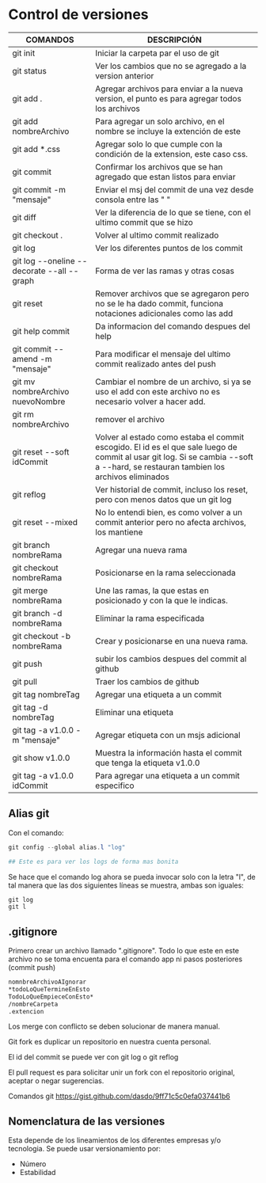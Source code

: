 # Control de versiones

| COMANDOS                                   | DESCRIPCIÓN                                                                                                                                                                       |
| ------------------------------------------ | --------------------------------------------------------------------------------------------------------------------------------------------------------------------------------- |
| git init                                   | Iniciar la carpeta par el uso de git                                                                                                                                              |
| git status                                 | Ver los cambios que no se agregado a la version anterior                                                                                                                          |
| git add .                                  | Agregar archivos para enviar a la nueva version, el punto es para agregar todos los archivos                                                                                      |
| git add nombreArchivo                      | Para agregar un solo archivo, en el nombre se incluye la extención de este                                                                                                        |
| git add *.css                              | Agregar solo lo que cumple con la condición de la extension, este caso css.                                                                                                       |
| git commit                                 | Confirmar los archivos que se han agregado que estan listos para enviar                                                                                                           |
| git commit -m "mensaje"                    | Enviar el msj del commit de una vez desde consola entre las " "                                                                                                                   |
| git diff                                   | Ver la diferencia de lo que se tiene, con el ultimo commit que se hizo                                                                                                            |
| git checkout .                             | Volver al ultimo commit realizado                                                                                                                                                 |
| git log                                    | Ver los diferentes puntos de los commit                                                                                                                                           |
| git log --oneline --decorate --all --graph | Forma de ver las ramas y otras cosas                                                                                                                                              |
| git reset                                  | Remover archivos que se agregaron pero no se le ha dado commit, funciona notaciones adicionales como las add                                                                      |
| git help commit                            | Da informacion del comando despues del help                                                                                                                                       |
| git commit --amend -m "mensaje"            | Para modificar el mensaje del ultimo commit realizado antes del push                                                                                                              |
| git mv nombreArchivo nuevoNombre           | Cambiar el nombre de un archivo, si ya se uso el add con este archivo no es necesario volver a hacer add.                                                                         |
| git rm nombreArchivo                       | remover el archivo                                                                                                                                                                |
| git reset --soft idCommit                  | Volver al estado como estaba el commit escogido. El id es el que sale luego de commit al usar git log. Si se cambia --soft a --hard, se restauran tambien los archivos eliminados |
| git reflog                                 | Ver historial de commit, incluso los reset, pero con menos datos que un git log                                                                                                   |
| git reset --mixed                          | No lo entendi bien, es como volver a un commit anterior pero no afecta archivos, los mantiene                                                                                     |
| git branch nombreRama                      | Agregar una nueva rama                                                                                                                                                            |
| git checkout nombreRama                    | Posicionarse en la rama seleccionada                                                                                                                                              |
| git merge nombreRama                       | Une las ramas, la que estas en posicionado y con la que le indicas.                                                                                                               |
| git branch -d nombreRama                   | Eliminar la rama especificada                                                                                                                                                     |
| git checkout -b nombreRama                 | Crear y posicionarse en una nueva rama.                                                                                                                                           |
| git push                                   | subir los cambios despues del commit al github                                                                                                                                    |
| git pull                                   | Traer los cambios de github                                                                                                                                                       |
| git tag nombreTag                          | Agregar una etiqueta a un commit                                                                                                                                                  |
| git tag -d nombreTag                       | Eliminar una etiqueta                                                                                                                                                             |
| git tag -a v1.0.0 -m "mensaje"             | Agregar etiqueta con un msjs adicional                                                                                                                                            |
| git show v1.0.0                            | Muestra la información hasta el commit que tenga la etiqueta v1.0.0                                                                                                               |
| git tag -a v1.0.0 idCommit                 | Para agregar una etiqueta a un commit especifico                                                                                                                                  |

## Alias git

Con el comando:

```powershell
git config --global alias.l "log"

## Este es para ver los logs de forma mas bonita
```

Se hace que el comando log ahora se pueda invocar solo con la letra "l", de tal manera que las dos siguientes líneas se muestra, ambas son iguales:

```powershell
git log
git l
```

## .gitignore

 Primero crear un archivo llamado ".gitignore". Todo lo que este en este archivo no se toma encuenta para el comando app ni pasos posteriores (commit push)

```tex
nomnbreArchivoAIgnorar
*todoLoQueTermineEnEsto
TodoLoQueEmpieceConEsto*
/nombreCarpeta
.extencion 
```

Los merge con conflicto se deben solucionar de manera manual.

Git fork es duplicar un repositorio en nuestra cuenta personal.

El id del commit se puede ver con git log o git reflog

El pull request es para solicitar unir un fork con el repositorio original, aceptar o negar sugerencias.    

Comandos git https://gist.github.com/dasdo/9ff71c5c0efa037441b6

## Nomenclatura de las versiones

Esta depende de los lineamientos de los diferentes empresas y/o tecnologia. Se puede usar versionamiento por:

* Número
* Estabilidad
